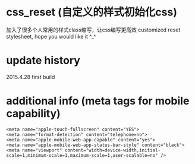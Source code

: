 # css_reset (自定义的样式初始化css)

加入了很多个人常用的样式class缩写，让css编写更高效
customized reset stylesheet, hope you would like it ^_^

# update history

2015.4.28 first build

# additional info (meta tags for mobile capability)
    <meta name="apple-touch-fullscreen" content="YES">
    <meta name="format-detection" content="telephone=no">
    <meta name="apple-mobile-web-app-capable" content="yes">
    <meta name="apple-mobile-web-app-status-bar-style" content="black">
    <meta name="viewport" content="width=device-width,initial-scale=1,minimum-scale=1,maximum-scale=1,user-scalable=no" />
